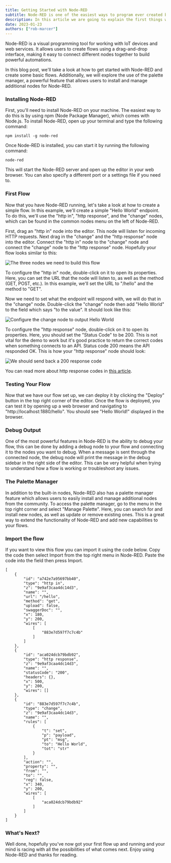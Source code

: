 ```yaml
---
title: Getting Started with Node-RED
subtitle: Node-RED is one of the easiest ways to program ever created but everyone needs a little help
description: In this article we are going to explain the first things we think you need to know to get started with Node-RED
date: 2023-01-23
authors: ["rob-marcer"]
---
```



Node-RED is a visual programming tool for working with IoT devices and web services. It allows users to create flows using a drag-and-drop interface, making it easy to connect different nodes together to build powerful automations.
<!--more-->
In this blog post, we'll take a look at how to get started with Node-RED and create some basic flows. Additionally, we will explore the use of the palette manager, a powerful feature that allows users to install and manage additional nodes for Node-RED.

### Installing Node-RED

First, you'll need to install Node-RED on your machine. The easiest way to do this is by using npm (Node Package Manager), which comes with Node.js. To install Node-RED, open up your terminal and type the following command:
```
npm install -g node-red
```
Once Node-RED is installed, you can start it by running the following command:
```
node-red
```

This will start the Node-RED server and open up the editor in your web browser. You can also specify a different port or a settings file if you need to.

### First Flow

Now that you have Node-RED running, let's take a look at how to create a simple flow. In this example, we'll create a simple "Hello World" endpoint. To do this, we'll use the "http in", "http response", and the "change" nodes, which can be found in the common nodes menu on the left of Node-RED.

First, drag an "http in" node into the editor. This node will listen for incoming HTTP requests. Next drag in the "change" and the "http response" node into the editor. Connect the "http in" node to the "change" node and connect the "change" node to the "http response" node. Hopefully your flow looks similar to this:

![The three nodes we need to build this flow](../images/three-nodes.png)

To configure the "http in" node, double-click on it to open its properties. Here, you can set the URL that the node will listen to, as well as the method (GET, POST, etc.). In this example, we'll set the URL to "/hello" and the method to "GET".

Now we need to set what the endpoint will respond with, we will do that in the "change" node. Double-click the "change" node then add "Hello World" to the field which says "to the value". It should look like this:

![Configure the change node to output Hello World](../images/set-reply.png)

To configure the "http response" node, double-click on it to open its properties. Here, you should set the "Status Code" to be 200. This is not vital for the demo to work but it's good practice to return the correct codes when something connects to an API. Status code 200 means the API responded OK. This is how your "http response" node should look:

![We should send back a 200 response code](../images/response-code.png)

You can read more about http response codes in [this article](https://en.wikipedia.org/wiki/List_of_HTTP_status_codes).

### Testing Your Flow

Now that we have our flow set up, we can deploy it by clicking the "Deploy" button in the top right corner of the editor. Once the flow is deployed, you can test it by opening up a web browser and navigating to "http://localhost:1880/hello". You should see "Hello World!" displayed in the browser.

### Debug Output

One of the most powerful features in Node-RED is the ability to debug your flow, this can be done by adding a debug node to your flow and connecting it to the nodes you want to debug. When a message is sent through the connected node, the debug node will print the message in the debug sidebar in the right side of the editor. This can be very helpful when trying to understand how a flow is working or troubleshoot any issues.

### The Palette Manager

In addition to the built-in nodes, Node-RED also has a palette manager feature which allows users to easily install and manage additional nodes from the community. To access the palette manager, go to the menu in the top right corner and select "Manage Palette". Here, you can search for and install new nodes, as well as update or remove existing ones. This is a great way to extend the functionality of Node-RED and add new capabilities to your flows.

### Import the flow

If you want to view this flow you can import it using the code below. Copy the code then select Import from the top right menu in Node-RED. Paste the code into the field then press Import.

```
[
    {
        "id": "a742e7a95697bb40",
        "type": "http in",
        "z": "9e9af3caa4dc14d3",
        "name": "",
        "url": "/hello",
        "method": "get",
        "upload": false,
        "swaggerDoc": "",
        "x": 180,
        "y": 200,
        "wires": [
            [
                "883e7d597f7c7c4b"
            ]
        ]
    },
    {
        "id": "aca024dcb79bdb92",
        "type": "http response",
        "z": "9e9af3caa4dc14d3",
        "name": "",
        "statusCode": "200",
        "headers": {},
        "x": 500,
        "y": 200,
        "wires": []
    },
    {
        "id": "883e7d597f7c7c4b",
        "type": "change",
        "z": "9e9af3caa4dc14d3",
        "name": "",
        "rules": [
            {
                "t": "set",
                "p": "payload",
                "pt": "msg",
                "to": "Hello World",
                "tot": "str"
            }
        ],
        "action": "",
        "property": "",
        "from": "",
        "to": "",
        "reg": false,
        "x": 340,
        "y": 200,
        "wires": [
            [
                "aca024dcb79bdb92"
            ]
        ]
    }
]
```

### What's Next?

Well done, hopefully you've now got your first flow up and running and your mind is racing with all the possibilities of what comes next. Enjoy using Node-RED and thanks for reading.



